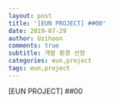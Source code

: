 ```yaml
---
layout: post
title: '[EUN PROJECT] ##00'
date: 2019-07-29
author: Uzihoon
comments: true
subtitle: 개발 환경 선정
categories: eun,project
tags: eun,project
---
```


[EUN PROJECT] ##00
